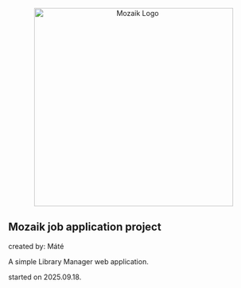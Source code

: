 <p align="center"><a href="https://laravel.com" target="_blank"><img src="https://www.mozaweb.com/assets/images/bird@2x.png" width="400" alt="Mozaik Logo"></a></p>



## Mozaik job application project

created by: Máté

A simple Library Manager web application.

started on 2025.09.18.
